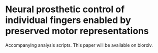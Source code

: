 # Neural prosthetic control of individual fingers enabled by preserved motor representations

Accompanying analysis scripts. This paper will be available on biorxiv.
